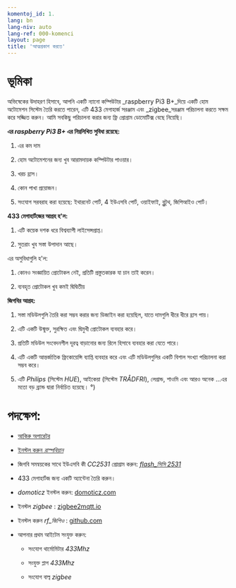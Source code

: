 ```yaml
---
komentoj_id: 1.
lang: bn
lang-niv: auto
lang-ref: 000-komenci
layout: page
title: 'আত্মপ্রকাশ করতে'
---
```


# ভূমিকা
অভিষেকের উদাহরণ হিসাবে, আপনি একটি ন্যানো কম্পিউটার _raspberry Pi3 B+_দিয়ে একটি হোম অটোমেশন সিস্টেম তৈরি করতে পারেন, এটি 433 মেগাহার্জ সরঞ্জাম এবং _zigbee_সরঞ্জাম পরিচালনা করতে সক্ষম করে সজ্জিত করুন। আমি সবকিছু পরিচালনা করার জন্য ফ্রি প্রোগ্রাম ডোমোটিক্স বেছে নিয়েছি।

**এর _raspberry Pi3 B+_ এর নিম্নলিখিত সুবিধা রয়েছে:**

 1. এর কম দাম


 2. হোম অটোমেশনের জন্য খুব আরামদায়ক কম্পিউটার পাওয়ার।


 3. খরচ হ্রাস।


 4. কোন পাখা প্রয়োজন।


 5. সংযোগ সরবরাহ করা হয়েছে: ইথারনেট পোর্ট, 4 ইউএসবি পোর্ট, ওয়াইফাই, ব্লুটুথ, জিপিআইও পোর্ট।




**433 মেগাহার্টজের আগ্রহ হ'ল:**

 1. এটি কয়েক দশক ধরে বিশ্বব্যাপী লাইসেন্সপ্রাপ্ত।


 2. সুতরাং খুব সস্তা উপাদান আছে।



 
এর অসুবিধাগুলি হ'ল:

 1. কোনও সংজ্ঞায়িত প্রোটোকল নেই, প্রতিটি প্রস্তুতকারক যা চান তাই করেন।


 2. ব্যবহৃত প্রোটোকল খুব কমই দ্বিদ্বিতীয়




**জিগবির আগ্রহ:**

 1. সস্তা মডিউলগুলি তৈরি করা সম্ভব করার জন্য ডিজাইন করা হয়েছিল, যাতে দামগুলি ধীরে ধীরে হ্রাস পায়।


 1. এটি একটি উন্মুক্ত, সুরক্ষিত এবং দ্বিমুখী প্রোটোকল ব্যবহার করে।


 1. প্রতিটি মডিউল সংবেদনশীল দূরত্ব বাড়ানোর জন্য রিলে হিসাবে ব্যবহার করা যেতে পারে।


 1. এটি একটি আন্তর্জাতিক ফ্রিকোয়েন্সি ব্যাপ্তি ব্যবহার করে এবং এটি মডিউলগুলির একটি বিশাল সংখ্যা পরিচালনা করা সম্ভব করে।


 1. এটি _Philips_ (সিস্টেম _HUE_), আইকেয়া (সিস্টেম _TRÅDFRI_), লেগ্রান্ড, শাওমি এবং আরও অনেক ...এর মতো বড় ব্র্যান্ড দ্বারা নির্বাচিত হয়েছে। °)




# পদক্ষেপ:

* [আকিরু অপারেটর](_posts/2020-08-31-aparataro.md)


* [ইনস্টল করুন _রাস্পবিয়ান_](_posts/2020-12-22-instali_raspbian.md)


* জিগবি সমন্বয়কের সাথে ইউএসবি কী _CC2531_  প্রোগ্রাম করুন: [  _flash_সিসি 2531_](https://jmichault.github.io/flash_cc2531-dok/)


* 433 মেগাহার্টজ জন্য একটি অ্যান্টেনা তৈরি করুন।


*  _domoticz_ ইনস্টল করুন: [domoticz.com](https://www.domoticz.com/wiki/Raspberry_Pi)
  


* ইনস্টল _zigbee_ : [zigbee2mqtt.io](https://www.zigbee2mqtt.io/getting_started/running_zigbee2mqtt.html)


* ইনস্টল করুন _rf_জিপিও_ : [github.com](https://github.com/jmichault/rf_gpio/blob/master/LeguMin.md)
  


* আপনার প্রথম আইটেম সংযুক্ত করুন:  


  * সংযোগ থার্মোমিটার _433Mhz_


  * সংযুক্ত প্লাগ _433Mhz_


  * সংযোগ বাল্ব _zigbee_




